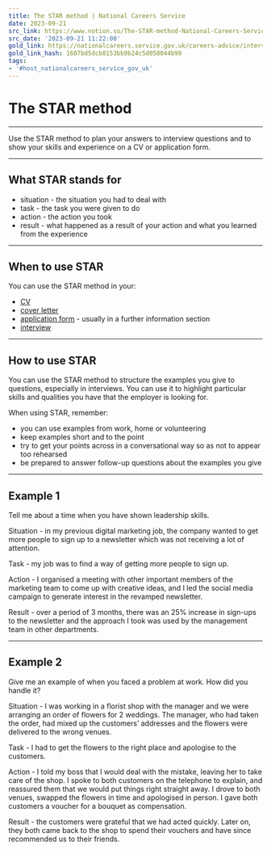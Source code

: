 ```yaml
---
title: The STAR method | National Careers Service
date: 2023-09-21
src_link: https://www.notion.so/The-STAR-method-National-Careers-Service-c958f9cec05141578f4fd052bbde2c39
src_date: '2023-09-21 11:22:00'
gold_link: https://nationalcareers.service.gov.uk/careers-advice/interview-advice/the-star-method
gold_link_hash: 1607bd5dcb8153bb9b24c5d058044b99
tags:
- '#host_nationalcareers_service_gov_uk'
---
```


The STAR method
===============




---

Use the STAR method to plan your answers to interview questions and to show your skills and experience on a CV or application form.




---


What STAR stands for
--------------------


* situation - the situation you had to deal with
* task - the task you were given to do
* action - the action you took
* result - what happened as a result of your action and what you learned from the experience




---


When to use STAR
----------------


You can use the STAR method in your:


* [CV](/careers-advice/cv-sections)
* [cover letter](/careers-advice/covering-letter)
* [application form](/careers-advice/application-forms) - usually in a further information section
* [interview](/careers-advice/interview-advice)




---


How to use STAR
---------------


You can use the STAR method to structure the examples you give to questions, especially in interviews. You can use it to highlight particular skills and qualities you have that the employer is looking for.


When using STAR, remember:


* you can use examples from work, home or volunteering
* keep examples short and to the point
* try to get your points across in a conversational way so as not to appear too rehearsed
* be prepared to answer follow-up questions about the examples you give




---


Example 1
---------


Tell me about a time when you have shown leadership skills.


Situation - in my previous digital marketing job, the company wanted to get more people to sign up to a newsletter which was not receiving a lot of attention.


Task - my job was to find a way of getting more people to sign up.


Action - I organised a meeting with other important members of the marketing team to come up with creative ideas, and I led the social media campaign to generate interest in the revamped newsletter.


Result - over a period of 3 months, there was an 25% increase in sign-ups to the newsletter and the approach I took was used by the management team in other departments.




---


Example 2
---------


Give me an example of when you faced a problem at work. How did you handle it?


Situation - I was working in a florist shop with the manager and we were arranging an order of flowers for 2 weddings. The manager, who had taken the order, had mixed up the customers’ addresses and the flowers were delivered to the wrong venues.


Task - I had to get the flowers to the right place and apologise to the customers.


Action - I told my boss that I would deal with the mistake, leaving her to take care of the shop. I spoke to both customers on the telephone to explain, and reassured them that we would put things right straight away. I drove to both venues, swapped
 the flowers in time and apologised in person. I gave both customers a voucher for a bouquet as compensation.


Result - the customers were grateful that we had acted quickly. Later on, they both came back to the shop to spend their vouchers and have since recommended us to their friends.